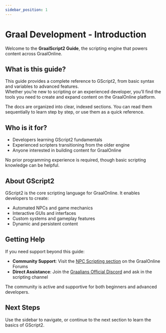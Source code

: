 ```yaml
---
sidebar_position: 1
---
```


# Graal Development - Introduction

Welcome to the **GraalScript2 Guide**, the scripting engine that powers content across GraalOnline.

## What is this guide?

This guide provides a complete reference to GScript2, from basic syntax and variables to advanced features.  
Whether you’re new to scripting or an experienced developer, you’ll find the tools you need to create and expand content on the GraalOnline platform.

The docs are organized into clear, indexed sections. You can read them sequentially to learn step by step, or use them as a quick reference.

## Who is it for?

-   Developers learning GScript2 fundamentals
-   Experienced scripters transitioning from the older engine
-   Anyone interested in building content for GraalOnline

No prior programming experience is required, though basic scripting knowledge can be helpful.

## About GScript2

GScript2 is the core scripting language for GraalOnline. It enables developers to create:

-   Automated NPCs and game mechanics
-   Interactive GUIs and interfaces
-   Custom systems and gameplay features
-   Dynamic and persistent content

## Getting Help

If you need support beyond this guide:

-   **Community Support**: Visit the [NPC Scripting section](https://forums.graalonline.com/forums/) on the GraalOnline Forums
-   **Direct Assistance**: Join the [Graalians Official Discord](https://discord.gg/graalians) and ask in the scripting channel

The community is active and supportive for both beginners and advanced developers.

## Next Steps

Use the sidebar to navigate, or continue to the next section to learn the basics of GScript2.
